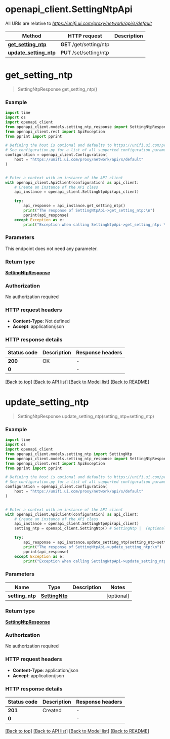 # openapi_client.SettingNtpApi

All URIs are relative to *https://unifi.ui.com/proxy/network/api/s/default*

Method | HTTP request | Description
------------- | ------------- | -------------
[**get_setting_ntp**](SettingNtpApi.md#get_setting_ntp) | **GET** /get/setting/ntp | 
[**update_setting_ntp**](SettingNtpApi.md#update_setting_ntp) | **PUT** /set/setting/ntp | 


# **get_setting_ntp**
> SettingNtpResponse get_setting_ntp()



### Example


```python
import time
import os
import openapi_client
from openapi_client.models.setting_ntp_response import SettingNtpResponse
from openapi_client.rest import ApiException
from pprint import pprint

# Defining the host is optional and defaults to https://unifi.ui.com/proxy/network/api/s/default
# See configuration.py for a list of all supported configuration parameters.
configuration = openapi_client.Configuration(
    host = "https://unifi.ui.com/proxy/network/api/s/default"
)


# Enter a context with an instance of the API client
with openapi_client.ApiClient(configuration) as api_client:
    # Create an instance of the API class
    api_instance = openapi_client.SettingNtpApi(api_client)

    try:
        api_response = api_instance.get_setting_ntp()
        print("The response of SettingNtpApi->get_setting_ntp:\n")
        pprint(api_response)
    except Exception as e:
        print("Exception when calling SettingNtpApi->get_setting_ntp: %s\n" % e)
```



### Parameters

This endpoint does not need any parameter.

### Return type

[**SettingNtpResponse**](SettingNtpResponse.md)

### Authorization

No authorization required

### HTTP request headers

 - **Content-Type**: Not defined
 - **Accept**: application/json

### HTTP response details

| Status code | Description | Response headers |
|-------------|-------------|------------------|
**200** | OK |  -  |
**0** |  |  -  |

[[Back to top]](#) [[Back to API list]](../README.md#documentation-for-api-endpoints) [[Back to Model list]](../README.md#documentation-for-models) [[Back to README]](../README.md)

# **update_setting_ntp**
> SettingNtpResponse update_setting_ntp(setting_ntp=setting_ntp)



### Example


```python
import time
import os
import openapi_client
from openapi_client.models.setting_ntp import SettingNtp
from openapi_client.models.setting_ntp_response import SettingNtpResponse
from openapi_client.rest import ApiException
from pprint import pprint

# Defining the host is optional and defaults to https://unifi.ui.com/proxy/network/api/s/default
# See configuration.py for a list of all supported configuration parameters.
configuration = openapi_client.Configuration(
    host = "https://unifi.ui.com/proxy/network/api/s/default"
)


# Enter a context with an instance of the API client
with openapi_client.ApiClient(configuration) as api_client:
    # Create an instance of the API class
    api_instance = openapi_client.SettingNtpApi(api_client)
    setting_ntp = openapi_client.SettingNtp() # SettingNtp |  (optional)

    try:
        api_response = api_instance.update_setting_ntp(setting_ntp=setting_ntp)
        print("The response of SettingNtpApi->update_setting_ntp:\n")
        pprint(api_response)
    except Exception as e:
        print("Exception when calling SettingNtpApi->update_setting_ntp: %s\n" % e)
```



### Parameters


Name | Type | Description  | Notes
------------- | ------------- | ------------- | -------------
 **setting_ntp** | [**SettingNtp**](SettingNtp.md)|  | [optional] 

### Return type

[**SettingNtpResponse**](SettingNtpResponse.md)

### Authorization

No authorization required

### HTTP request headers

 - **Content-Type**: application/json
 - **Accept**: application/json

### HTTP response details

| Status code | Description | Response headers |
|-------------|-------------|------------------|
**201** | Created |  -  |
**0** |  |  -  |

[[Back to top]](#) [[Back to API list]](../README.md#documentation-for-api-endpoints) [[Back to Model list]](../README.md#documentation-for-models) [[Back to README]](../README.md)

